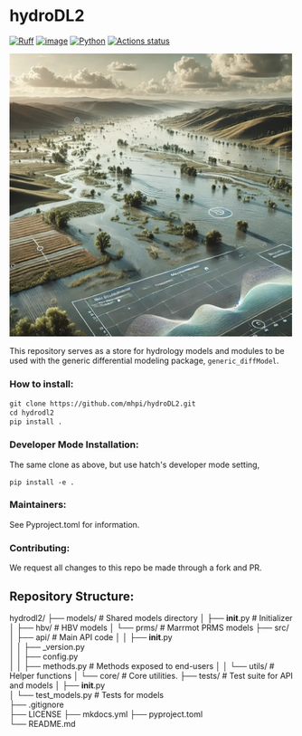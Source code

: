 # hydroDL2
[![Ruff](https://img.shields.io/endpoint?url=https://raw.githubusercontent.com/astral-sh/ruff/main/assets/badge/v2.json)](https://github.com/astral-sh/ruff)
[![image](https://img.shields.io/pypi/l/ruff.svg)](https://github.com/astral-sh/ruff/blob/main/LICENSE)
[![Python](https://img.shields.io/badge/python-3.10%20%7C%203.11%20%7C%203.12-blue)]()
[![Actions status](https://github.com/astral-sh/ruff/workflows/CI/badge.svg)](https://github.com/astral-sh/ruff/actions)

<img src="docs/images/hydrodl2_cover_logo.png" alt="hydroOps" width="500" height="500">

This repository serves as a store for hydrology models and modules to be used
with the generic differential modeling package, `generic_diffModel`. 

### How to install:
```shell
git clone https://github.com/mhpi/hydroDL2.git
cd hydrodl2
pip install .
```

### Developer Mode Installation:
The same clone as above, but use hatch's developer mode setting,
```shell
pip install -e .
```

### Maintainers:
See Pyproject.toml for information.

### Contributing:
We request all changes to this repo be made through a fork and PR.


## Repository Structure:

hydrodl2/
├── models/                    # Shared models directory
│   ├── __init__.py            # Initializer
│   ├── hbv/                   # HBV models
│   └── prms/                  # Marrmot PRMS models
├── src/
│   ├── api/                   # Main API code
│   │   ├── __init__.py        
│   │   ├── _version.py        
│   │   ├── config.py          
│   │   ├── methods.py         # Methods exposed to end-users
│   │   └── utils/             # Helper functions
│   └── core/                  # Core utilities.
├── tests/                     # Test suite for API and models
│   ├── __init__.py            
│   └── test_models.py         # Tests for models    
├── .gitignore                 
├── LICENSE
├── mkdocs.yml
├── pyproject.toml             
└── README.md                  
